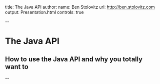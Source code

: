 title: The Java API
author:
  name: Ben Stolovitz
  url: http://ben.stolovitz.com
output: Presentation.html
controls: true

--

# The Java API
## How to use the Java API and why you totally want to

--

# 